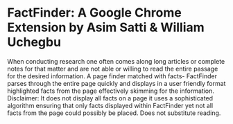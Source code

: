 # FactFinder: A Google Chrome Extension by Asim Satti & William Uchegbu
When conducting research one often comes along long articles or complete notes for that matter and are not able or willing to read the entire passage for the desired information. A page finder matched with facts- FactFinder parses through the entire page quickly and displays in a user friendly format highlighted facts from the page effectively skimming for the information. 
Disclaimer: It does not display all facts on a page it uses a sophisticated algorithm ensuring that only facts displayed within FactFinder yet not all facts from the page could possibly be placed. Does not substitute reading.

